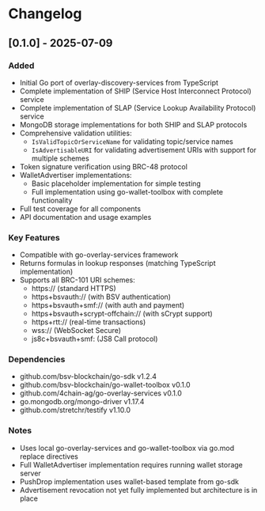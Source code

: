 # Changelog

## [0.1.0] - 2025-07-09

### Added
- Initial Go port of overlay-discovery-services from TypeScript
- Complete implementation of SHIP (Service Host Interconnect Protocol) service
- Complete implementation of SLAP (Service Lookup Availability Protocol) service
- MongoDB storage implementations for both SHIP and SLAP protocols
- Comprehensive validation utilities:
  - `IsValidTopicOrServiceName` for validating topic/service names
  - `IsAdvertisableURI` for validating advertisement URIs with support for multiple schemes
- Token signature verification using BRC-48 protocol
- WalletAdvertiser implementations:
  - Basic placeholder implementation for simple testing
  - Full implementation using go-wallet-toolbox with complete functionality
- Full test coverage for all components
- API documentation and usage examples

### Key Features
- Compatible with go-overlay-services framework
- Returns formulas in lookup responses (matching TypeScript implementation)
- Supports all BRC-101 URI schemes:
  - https:// (standard HTTPS)
  - https+bsvauth:// (with BSV authentication)
  - https+bsvauth+smf:// (with auth and payment)
  - https+bsvauth+scrypt-offchain:// (with sCrypt support)
  - https+rtt:// (real-time transactions)
  - wss:// (WebSocket Secure)
  - js8c+bsvauth+smf: (JS8 Call protocol)

### Dependencies
- github.com/bsv-blockchain/go-sdk v1.2.4
- github.com/bsv-blockchain/go-wallet-toolbox v0.1.0
- github.com/4chain-ag/go-overlay-services v0.1.0
- go.mongodb.org/mongo-driver v1.17.4
- github.com/stretchr/testify v1.10.0

### Notes
- Uses local go-overlay-services and go-wallet-toolbox via go.mod replace directives
- Full WalletAdvertiser implementation requires running wallet storage server
- PushDrop implementation uses wallet-based template from go-sdk
- Advertisement revocation not yet fully implemented but architecture is in place